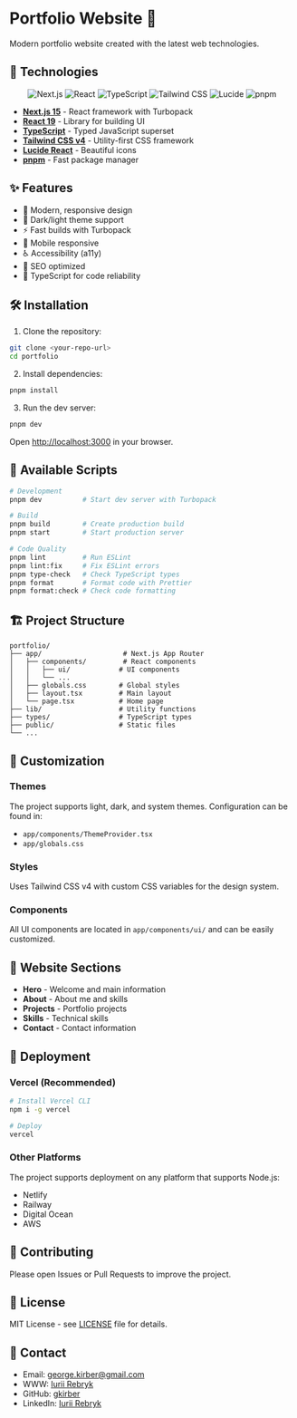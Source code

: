 # Portfolio Website 🌟

Modern portfolio website created with the latest web technologies.

## 🚀 Technologies

<div align="center">

![Next.js](https://img.shields.io/badge/Next.js%2015-000000?style=for-the-badge&logo=next.js&logoColor=white)
![React](https://img.shields.io/badge/React%2019-61DAFB?style=for-the-badge&logo=react&logoColor=black)
![TypeScript](https://img.shields.io/badge/TypeScript-3178C6?style=for-the-badge&logo=typescript&logoColor=white)
![Tailwind CSS](https://img.shields.io/badge/Tailwind%20CSS%20v4-06B6D4?style=for-the-badge&logo=tailwindcss&logoColor=white)
![Lucide](https://img.shields.io/badge/Lucide%20Icons-F56565?style=for-the-badge&logo=lucide&logoColor=white)
![pnpm](https://img.shields.io/badge/pnpm-F69220?style=for-the-badge&logo=pnpm&logoColor=white)

</div>

- **[Next.js 15](https://nextjs.org/)** - React framework with Turbopack
- **[React 19](https://react.dev/)** - Library for building UI
- **[TypeScript](https://www.typescriptlang.org/)** - Typed JavaScript superset
- **[Tailwind CSS v4](https://tailwindcss.com/)** - Utility-first CSS framework
- **[Lucide React](https://lucide.dev/)** - Beautiful icons
- **[pnpm](https://pnpm.io/)** - Fast package manager

## ✨ Features

- 🎨 Modern, responsive design
- 🌙 Dark/light theme support
- ⚡ Fast builds with Turbopack
- 📱 Mobile responsive
- ♿ Accessibility (a11y)
- 🎯 SEO optimized
- 🔧 TypeScript for code reliability

## 🛠 Installation

1. Clone the repository:

```bash
git clone <your-repo-url>
cd portfolio
```

2. Install dependencies:

```bash
pnpm install
```

3. Run the dev server:

```bash
pnpm dev
```

Open [http://localhost:3000](http://localhost:3000) in your browser.

## 📝 Available Scripts

```bash
# Development
pnpm dev          # Start dev server with Turbopack

# Build
pnpm build        # Create production build
pnpm start        # Start production server

# Code Quality
pnpm lint         # Run ESLint
pnpm lint:fix     # Fix ESLint errors
pnpm type-check   # Check TypeScript types
pnpm format       # Format code with Prettier
pnpm format:check # Check code formatting
```

## 🏗 Project Structure

```
portfolio/
├── app/                    # Next.js App Router
│   ├── components/         # React components
│   │   ├── ui/            # UI components
│   │   └── ...
│   ├── globals.css        # Global styles
│   ├── layout.tsx         # Main layout
│   └── page.tsx           # Home page
├── lib/                   # Utility functions
├── types/                 # TypeScript types
├── public/                # Static files
└── ...
```

## 🎨 Customization

### Themes

The project supports light, dark, and system themes. Configuration can be found in:

- `app/components/ThemeProvider.tsx`
- `app/globals.css`

### Styles

Uses Tailwind CSS v4 with custom CSS variables for the design system.

### Components

All UI components are located in `app/components/ui/` and can be easily customized.

## 📱 Website Sections

- **Hero** - Welcome and main information
- **About** - About me and skills
- **Projects** - Portfolio projects
- **Skills** - Technical skills
- **Contact** - Contact information

## 🚀 Deployment

### Vercel (Recommended)

```bash
# Install Vercel CLI
npm i -g vercel

# Deploy
vercel
```

### Other Platforms

The project supports deployment on any platform that supports Node.js:

- Netlify
- Railway
- Digital Ocean
- AWS

## 🤝 Contributing

Please open Issues or Pull Requests to improve the project.

## 📄 License

MIT License - see [LICENSE](LICENSE) file for details.

## 📧 Contact

- Email: george.kirber@gmail.com
- WWW: [Iurii Rebryk](https://www.iuriirebryk.com)
- GitHub: [gkirber](https://github.com/gkirber)
- LinkedIn: [Iurii Rebryk](https://www.linkedin.com/in/iurii-rebryk)
